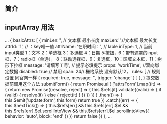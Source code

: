 ## 简介
## inputArray 用法

... 
{
  basicAttrs: [
    {
     minLen:'', // 文本框 最小长度
     maxLen:'',//文本框 最大长度
      attrId: '1', // ：key唯一值
      attrName: '在职时间：', // lable
      inType: 1, // 当前input类型 1：文本 2：单选框 3：多选框  4：日期 5:按钮，6：带有遮罩的input框，7：radio框（单选），
             8：联动选择框，9：复选框，10：区域文本框，11：树形下拉框
      message: '请填写工号', // 提示必填提示
      props: 'workTime', //双向绑定数据
      disabled: true,// 禁用
      span: 24// 栅格系统 没有默认12，
        rules: [ // 规则设置 同官网一样
              {
                required: true,
                message: '',
                trigger: 'change'
              }
            ]
    },
    }
    提交数据前调用这个方法
    submitForm() {
      return Promise.all(
        ['attrsForm'].map((it) => {
          return new Promise((resolve, reject) => {
            this.$refs[it].validate((valid) => {
              if (valid) {
                resolve(it)
              } else {
                reject(it)
              }
            })
          })
        })
      )
        .then(() => {
          this.$emit('update:form', this.form)
          return true
        })
        .catch((err) => {
          this.$nextTick(() => {
            this.$refs[err] &&
              this.$refs[err].$el &&
              this.$refs[err].$el.scrollIntoView &&
              this.$refs[err].$el.scrollIntoView({
                behavior: 'auto',
                block: 'end'
              })
          })
          return false
        })
    },
...
